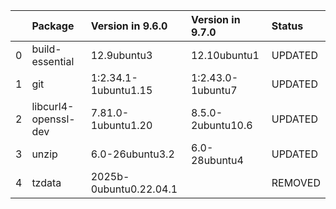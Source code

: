<!-- markdown-link-check-disable -->

|    | Package              | Version in 9.6.0       | Version in 9.7.0   | Status   |
|---:|:---------------------|:-----------------------|:-------------------|:---------|
|  0 | build-essential      | 12.9ubuntu3            | 12.10ubuntu1       | UPDATED  |
|  1 | git                  | 1:2.34.1-1ubuntu1.15   | 1:2.43.0-1ubuntu7  | UPDATED  |
|  2 | libcurl4-openssl-dev | 7.81.0-1ubuntu1.20     | 8.5.0-2ubuntu10.6  | UPDATED  |
|  3 | unzip                | 6.0-26ubuntu3.2        | 6.0-28ubuntu4      | UPDATED  |
|  4 | tzdata               | 2025b-0ubuntu0.22.04.1 |                    | REMOVED  |